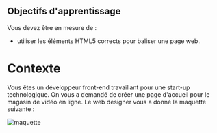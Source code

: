 ## Objectifs d'apprentissage

Vous devez être en mesure de :

- utiliser les éléments HTML5 corrects pour baliser une page web.

# Contexte

Vous êtes un développeur front-end travaillant pour une start-up technologique. On vous a demandé de créer une page d'accueil pour le magasin de vidéo en ligne. Le web designer vous a donné la maquette suivante :

![maquette](maquette.png)
